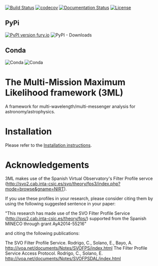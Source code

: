 [![Build Status](https://travis-ci.org/threeML/threeML.svg?branch=master)](https://travis-ci.org/threeML/threeML)
[![codecov](https://codecov.io/gh/threeML/threeML/branch/master/graph/badge.svg)](https://codecov.io/gh/threeML/threeML)
[![Documentation Status](https://readthedocs.org/projects/threeml/badge/?version=latest)](http://threeml.readthedocs.io/en/latest/?badge=latest)
[![License](https://img.shields.io/badge/License-BSD%203--Clause-blue.svg)](https://opensource.org/licenses/BSD-3-Clause)

## PyPi

[![PyPI version fury.io](https://badge.fury.io/py/threeML.svg)](https://pypi.python.org/pypi/threeML/)
![PyPI - Downloads](https://img.shields.io/pypi/dw/threeml)

## Conda

![Conda](https://img.shields.io/conda/pn/threeml/threeml)
![Conda](https://img.shields.io/conda/dn/threeml/threeml)
# The Multi-Mission Maximum Likelihood framework (3ML)

A framework for multi-wavelength/multi-messenger analysis for astronomy/astrophysics.

# Installation

Please refer to the [Installation instructions](https://threeml.readthedocs.io/en/latest/installation.html).


# Acknowledgements 
3ML makes use of the Spanish Virtual Observatory's Filter Profile servce (http://svo2.cab.inta-csic.es/svo/theory/fps3/index.php?mode=browse&gname=NIRT).

If you use these profiles in your research, please consider citing them by using the following suggested sentence in your paper:

"This research has made use of the SVO Filter Profile Service (http://svo2.cab.inta-csic.es/theory/fps/) supported from the Spanish MINECO through grant AyA2014-55216"

and citing the following publications:

The SVO Filter Profile Service. Rodrigo, C., Solano, E., Bayo, A. http://ivoa.net/documents/Notes/SVOFPS/index.html
The Filter Profile Service Access Protocol. Rodrigo, C., Solano, E. http://ivoa.net/documents/Notes/SVOFPSDAL/index.html



